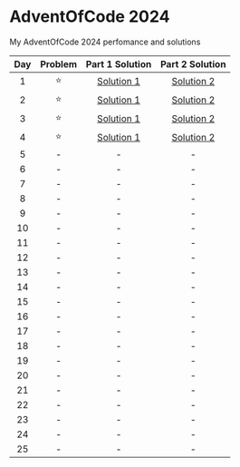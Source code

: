 # AdventOfCode 2024

My AdventOfCode 2024 perfomance and solutions

| Day | Problem | Part 1 Solution|Part 2 Solution|
|:-----:|:--------:|:--------:|:-------------:|
|1|:star:|[Solution 1](/Day1/aoc1_1.py)|[Solution 2](/Day1/aoc1_2.py)|
|2|:star:|[Solution 1](/Day2/aoc2_1.py)|[Solution 2](/Day2/aoc2_2.py)|
|3|:star:|[Solution 1](/Day3/aoc3_1.py)|[Solution 2](/Day3/aoc3_2.py)|
|4|:star:|[Solution 1](/Day4/aoc4_1.py)|[Solution 2](/Day4/aoc4_2.py)|
|5|-|-|-|
|6|-|-|-|
|7|-|-|-|
|8|-|-|-|
|9|-|-|-|
|10|-|-|-|
|11|-|-|-|
|12|-|-|-|
|13|-|-|-|
|14|-|-|-|
|15|-|-|-|
|16|-|-|-|
|17|-|-|-|
|18|-|-|-|
|19|-|-|-|
|20|-|-|-|
|21|-|-|-|
|22|-|-|-|
|23|-|-|-|
|24|-|-|-|
|25|-|-|-|
